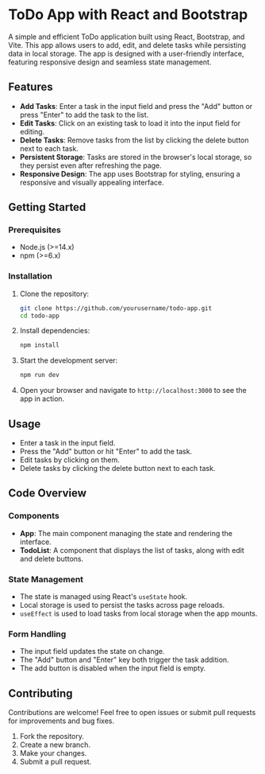 
# ToDo App with React and Bootstrap

A simple and efficient ToDo application built using React, Bootstrap, and Vite. This app allows users to add, edit, and delete tasks while persisting data in local storage. The app is designed with a user-friendly interface, featuring responsive design and seamless state management.

## Features

- **Add Tasks**: Enter a task in the input field and press the "Add" button or press "Enter" to add the task to the list.
- **Edit Tasks**: Click on an existing task to load it into the input field for editing.
- **Delete Tasks**: Remove tasks from the list by clicking the delete button next to each task.
- **Persistent Storage**: Tasks are stored in the browser's local storage, so they persist even after refreshing the page.
- **Responsive Design**: The app uses Bootstrap for styling, ensuring a responsive and visually appealing interface.

## Getting Started

### Prerequisites

- Node.js (>=14.x)
- npm (>=6.x)

### Installation

1. Clone the repository:

   ```bash
   git clone https://github.com/yourusername/todo-app.git
   cd todo-app
   ```

2. Install dependencies:

   ```bash
   npm install
   ```

3. Start the development server:

   ```bash
   npm run dev
   ```

4. Open your browser and navigate to `http://localhost:3000` to see the app in action.

## Usage

- Enter a task in the input field.
- Press the "Add" button or hit "Enter" to add the task.
- Edit tasks by clicking on them.
- Delete tasks by clicking the delete button next to each task.

## Code Overview

### Components

- **App**: The main component managing the state and rendering the interface.
- **TodoList**: A component that displays the list of tasks, along with edit and delete buttons.

### State Management

- The state is managed using React's `useState` hook.
- Local storage is used to persist the tasks across page reloads.
- `useEffect` is used to load tasks from local storage when the app mounts.

### Form Handling

- The input field updates the state on change.
- The "Add" button and "Enter" key both trigger the task addition.
- The add button is disabled when the input field is empty.

## Contributing

Contributions are welcome! Feel free to open issues or submit pull requests for improvements and bug fixes.

1. Fork the repository.
2. Create a new branch.
3. Make your changes.
4. Submit a pull request.

